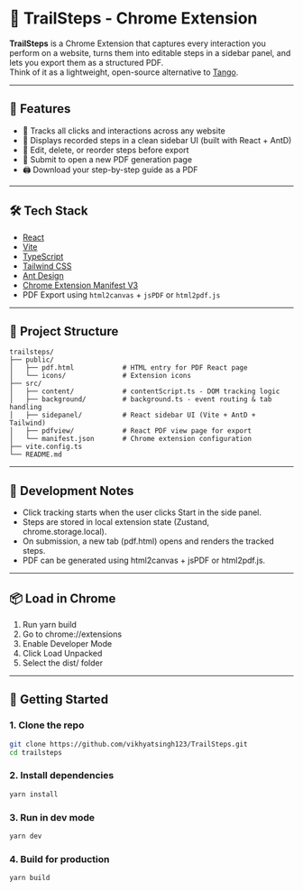 # 🚀 TrailSteps - Chrome Extension

**TrailSteps** is a Chrome Extension that captures every interaction you perform on a website, turns them into editable steps in a sidebar panel, and lets you export them as a structured PDF.  
Think of it as a lightweight, open-source alternative to [Tango](https://app.tango.us).

---

## 🧠 Features

- 📌 Tracks all clicks and interactions across any website
- 📝 Displays recorded steps in a clean sidebar UI (built with React + AntD)
- 🧹 Edit, delete, or reorder steps before export
- 📄 Submit to open a new PDF generation page
- 🖨️ Download your step-by-step guide as a PDF

---

## 🛠️ Tech Stack

- [React](https://react.dev/)
- [Vite](https://vitejs.dev/)
- [TypeScript](https://www.typescriptlang.org/)
- [Tailwind CSS](https://tailwindcss.com/)
- [Ant Design](https://ant.design/)
- [Chrome Extension Manifest V3](https://developer.chrome.com/docs/extensions/mv3/)
- PDF Export using `html2canvas` + `jsPDF` or `html2pdf.js`

---

## 📁 Project Structure

```text
trailsteps/
├── public/
│   ├── pdf.html            # HTML entry for PDF React page
│   └── icons/              # Extension icons
├── src/
│   ├── content/            # contentScript.ts - DOM tracking logic
│   ├── background/         # background.ts - event routing & tab handling
│   ├── sidepanel/          # React sidebar UI (Vite + AntD + Tailwind)
│   ├── pdfview/            # React PDF view page for export
│   └── manifest.json       # Chrome extension configuration
├── vite.config.ts
└── README.md
```

---

## 🧪 Development Notes

- Click tracking starts when the user clicks Start in the side panel.
- Steps are stored in local extension state (Zustand, chrome.storage.local).
- On submission, a new tab (pdf.html) opens and renders the tracked steps.
- PDF can be generated using html2canvas + jsPDF or html2pdf.js.

---

## 📦 Load in Chrome

1. Run yarn build
2. Go to chrome://extensions
3. Enable Developer Mode
4. Click Load Unpacked
5. Select the dist/ folder

---

## 🚀 Getting Started

### 1. Clone the repo

```bash
git clone https://github.com/vikhyatsingh123/TrailSteps.git
cd trailsteps
```

### 2. Install dependencies

```bash
yarn install
```

### 3. Run in dev mode

```bash
yarn dev
```

### 4. Build for production

```bash
yarn build
```
